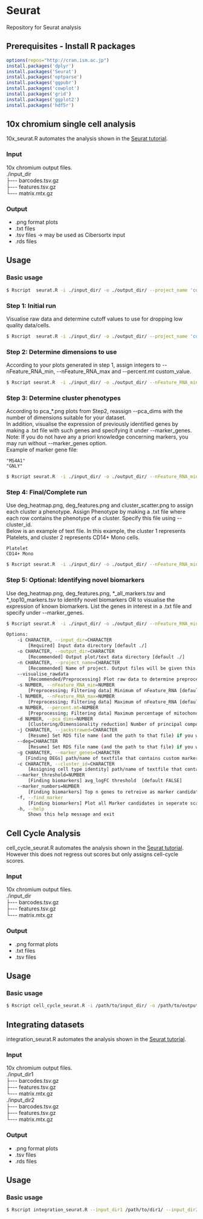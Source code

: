 # Seurat
Repository for Seurat analysis

## Prerequisites - Install R packages
```R
options(repos="http://cran.ism.ac.jp")
install.packages('dplyr')			
install.packages('Seurat')
install.packages('optparse')
install.packages('ggpubr')
install.packages('cowplot')
install.packages('grid')
install.packages('ggplot2')
install.packages('hdf5r')

```

## 10x chromium single cell analysis
10x_seurat.R automates the analysis shown in the [Seurat tutorial](https://satijalab.org/seurat/v3.0/pbmc3k_tutorial.html 'Seurat pbmc tutorial').  
### Input  
10x chromium output files.    
./input_dir  
	├--- barcodes.tsv.gz  
	├--- features.tsv.gz  
	└--- matrix.mtx.gz  
### Output  
- .png format plots  
- .txt files  
- .tsv files -> may be used as Cibersortx input  
- .rds files  

## Usage  
### Basic usage      
```Bash
$ Rscript  seurat.R -i ./input_dir/ -o ./output_dir/ --project_name 'custom_project_name'     
```  
### Step 1: Initial run 
Visualise raw data and determine cutoff values to use for dropping low quality  data/cells.  
```Bash
$ Rscript  seurat.R -i ./input_dir/ -o ./output_dir/ --project_name 'custom_project_name' --visualise_rawdata  
```  
### Step 2: Determine dimensions to use
According to your plots generated in step 1, assign integers to --nFeature_RNA_min, --nFeature_RNA_max and --percent.mt custom_value.
```Bash
$ Rscript seurat.R  -i ./input_dir/ -o ./output_dir/ --nFeature_RNA_min custom_value --nFeature_RNA_max custom_value --percent.mt custom_value --project_name 'custom_project_name'  
```  
### Step 3: Determine cluster phenotypes  
According to pca_*.png plots from Step2, reassign --pca_dims with the number of dimensions suitable for your dataset.  
In addition, visualise the expression of previously identified genes by making a .txt file with such genes and specifying it under --marker_genes.  
Note: If you do not have any a priori knowledge concerning markers, you may run without --marker_genes option.  
Example of marker gene file:
```
"MS4A1"
"GNLY"
```
```Bash
$ Rscript seurat.R  -i ./input_dir/ -o ./output_dir/ --nFeature_RNA_min custom_value --nFeature_RNA_max custom_value --percent.mt custom_value --project_name 'custom_project_name' --jackstrawed ./output_dir/custom_project_name_jackstrawed.rds --marker_genes ./path_to/marker_gene_file.txt --find_marker
```
### Step 4: Final/Complete run
Use deg_heatmap.png, deg_features.png and cluster_scatter.png to assign each cluster a phenotype. Assign Phenotype by making a .txt file where each row contains the phenotype of a cluster. Specify this file using --cluster_id.  
Below is an example of text file. In this example, the cluster 1 represents Platelets, and cluster 2 represents CD14+ Mono cells.
```
Platelet
CD14+ Mono
```

```Bash
$ Rscript seurat.R  -i ./input_dir/ -o ./output_dir/ --nFeature_RNA_min custom_value --nFeature_RNA_max custom_value --percent.mt custom_value --project_name 'custom_project_name'  --jackstrawed ./output_dir/custom_project_name_jackstrawed.rds --marker_genes ./path_to/marker_gene_file.txt --cluster_id ./path_to/cluster_id.txt  
```
### Step 5: Optional: Identifying novel biomarkers
Use deg_heatmap.png, deg_features.png, *_all_markers.tsv and *_top10_markers.tsv to identify novel biomarkers OR to visualise the expression of known biomarkers. List the genes in interest in a .txt file and specify under --marker_genes.  
```Bash
$ Rscript seurat.R  -i ./input_dir/ -o ./output_dir/ --nFeature_RNA_min custom_value --nFeature_RNA_max custom_value --percent.mt custom_value --project_name 'custom_project_name' --jackstrawed ./output_dir/custom_project_name_jackstrawed.rds --marker_genes ./path_to/marker_gene_file.txt --cluster_id ./path_to/cluster_id.txt
```

```Bash
Options:
    -i CHARACTER, --input_dir=CHARACTER
        [Required] Input data directory [default ./]
    -o CHARACTER, --output_dir=CHARACTER
        [Recommended] Output plot/text data directory [default ./]
    -n CHARACTER, --project_name=CHARACTER
        [Recommended] Name of project. Output files will be given this name [default sample]
    --visualise_rawdata
        [Recommended/Preprocessing] Plot raw data to determine preprocessing cutoff values. [default FALSE]
    -s NUMBER, --nFeature_RNA_min=NUMBER
        [Preprocessing; Filtering data] Minimum of nFeature_RNA [default 200]
    -l NUMBER, --nFeature_RNA_max=NUMBER
        [Preprocessing; Filtering data] Maximum of nFeature_RNA [default FALSE]
    -m NUMBER, --percent.mt=NUMBER
        [Preprocessing; Filtering data] Maximum percentage of mitochondria genome. Higher percent.mt indicates dead cell [default 5]
    -d NUMBER, --pca_dims=NUMBER
        [Clustering/Dimensionality reduction] Number of principal components to use. Cf. pca_jackstraw.png, pca_elbowPlot.png [default 10]
    -j CHARACTER, --jackstrawed=CHARACTER
        [Resume] Set RDS file name (and the path to that file) if you want to use previously calculated JackStraw results (e.g. *_jackstrawed.rds) [default FALSE]
    --deg=CHARACTER
        [Resume] Set RDS file name (and the path to that file) if you want to use previously calculated results and resume from finding DEGs (e.g. *_final.rds) [default FALSE]
    -g CHARACTER, --marker_genes=CHARACTER
       [Finding DEGs] path/name of textfile that contains custom marker genes
    -c CHARACTER, --cluster_id=CHARACTER
        [Assigning cell type identity] path/name of textfile that contains custom cluster IDs
    --marker_threshold=NUMBER
        [Finding biomarkers] avg_logFC threshold  [default FALSE]
	--marker_numbers=NUMBER
        [Finding biomarkers] Top n genes to retreive as marker candidate   [default 10]
    -f, --find_marker
        [Finding biomarkers] Plot all Marker candidates in seperate scatter plot [default FALSE]
    -h, --help
        Shows this help message and exit
```

## Cell Cycle Analysis
cell_cycle_seurat.R automates the analysis shown in the [Seurat tutorial](https://satijalab.org/seurat/v3.0/cell_cycle_vignette.html 'Cell-Cycle Scoring and Regression'). However this does not regress out scores but only assigns cell-cycle scores.

### Input  
10x chromium output files.    
./input_dir  
	├--- barcodes.tsv.gz  
	├--- features.tsv.gz  
	└--- matrix.mtx.gz  
### Output  
- .png format plots  
- .txt files  
- .tsv files 

## Usage  
### Basic usage      
```Bash
$ Rscript cell_cycle_seurat.R -i /path/to/input_dir/ -o /path/to/output_dir/
```  

## Integrating datasets
integration_seurat.R automates the analysis shown in the [Seurat tutorial](https://satijalab.org/seurat/v3.0/immune_alignment.html 'Tutorial: Integrating stimulated vs. control PBMC datasets to learn cell-type specific responses').

### Input  
10x chromium output files.    
./input_dir1  
	├--- barcodes.tsv.gz  
	├--- features.tsv.gz  
	└--- matrix.mtx.gz  
./input_dir2  
	├--- barcodes.tsv.gz  
	├--- features.tsv.gz  
	└--- matrix.mtx.gz  

### Output  
- .png format plots  
- .tsv files 
- .rds files

## Usage  
### Basic usage      
```Bash
$ Rscript integration_seurat.R --input_dir1 /path/to/dir1/ --input_dir2 /path/to/dir2/ -o /path/to/output -n1 name1 -n2 name2 -n 'custom_project_name'
```  











































